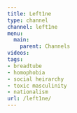 ```yaml
---
title: Left1ne
type: channel
channel: left1ne
menu:
  main:
    parent: Channels
videos:
tags:
- breadtube
- homophobia
- social heirarchy
- toxic masculinity
- nationalism
url: /left1ne/
---
```


